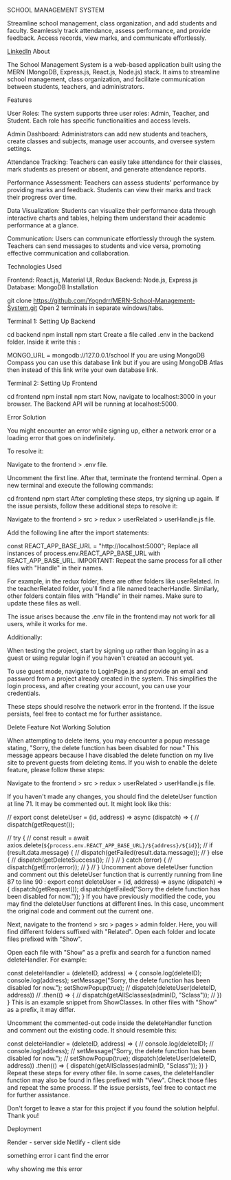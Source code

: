 SCHOOL MANAGEMENT SYSTEM

Streamline school management, class organization, and add students and faculty.
Seamlessly track attendance, assess performance, and provide feedback.
Access records, view marks, and communicate effortlessly.


[LinkedIn](https://www.linkedin.com/in/Saykot-biswas-shawon)
About

The School Management System is a web-based application built using the MERN (MongoDB, Express.js, React.js, Node.js) stack. It aims to streamline school management, class organization, and facilitate communication between students, teachers, and administrators.

Features

User Roles: The system supports three user roles: Admin, Teacher, and Student. Each role has specific functionalities and access levels.

Admin Dashboard: Administrators can add new students and teachers, create classes and subjects, manage user accounts, and oversee system settings.

Attendance Tracking: Teachers can easily take attendance for their classes, mark students as present or absent, and generate attendance reports.

Performance Assessment: Teachers can assess students' performance by providing marks and feedback. Students can view their marks and track their progress over time.

Data Visualization: Students can visualize their performance data through interactive charts and tables, helping them understand their academic performance at a glance.

Communication: Users can communicate effortlessly through the system. Teachers can send messages to students and vice versa, promoting effective communication and collaboration.

Technologies Used

Frontend: React.js, Material UI, Redux
Backend: Node.js, Express.js
Database: MongoDB
Installation

git clone https://github.com/Yogndrr/MERN-School-Management-System.git
Open 2 terminals in separate windows/tabs.

Terminal 1: Setting Up Backend

cd backend
npm install
npm start
Create a file called .env in the backend folder. Inside it write this :

MONGO_URL = mongodb://127.0.0.1/school
If you are using MongoDB Compass you can use this database link but if you are using MongoDB Atlas then instead of this link write your own database link.

Terminal 2: Setting Up Frontend

cd frontend
npm install
npm start
Now, navigate to localhost:3000 in your browser. The Backend API will be running at localhost:5000.

Error Solution

You might encounter an error while signing up, either a network error or a loading error that goes on indefinitely.

To resolve it:

Navigate to the frontend > .env file.

Uncomment the first line. After that, terminate the frontend terminal. Open a new terminal and execute the following commands:

cd frontend
npm start
After completing these steps, try signing up again. If the issue persists, follow these additional steps to resolve it:

Navigate to the frontend > src > redux > userRelated > userHandle.js file.

Add the following line after the import statements:

const REACT_APP_BASE_URL = "http://localhost:5000";
Replace all instances of process.env.REACT_APP_BASE_URL with REACT_APP_BASE_URL.
IMPORTANT: Repeat the same process for all other files with "Handle" in their names.

For example, in the redux folder, there are other folders like userRelated. In the teacherRelated folder, you'll find a file named teacherHandle. Similarly, other folders contain files with "Handle" in their names. Make sure to update these files as well.

The issue arises because the .env file in the frontend may not work for all users, while it works for me.

Additionally:

When testing the project, start by signing up rather than logging in as a guest or using regular login if you haven't created an account yet.

To use guest mode, navigate to LoginPage.js and provide an email and password from a project already created in the system. This simplifies the login process, and after creating your account, you can use your credentials.

These steps should resolve the network error in the frontend. If the issue persists, feel free to contact me for further assistance.

Delete Feature Not Working Solution

When attempting to delete items, you may encounter a popup message stating, "Sorry, the delete function has been disabled for now." This message appears because I have disabled the delete function on my live site to prevent guests from deleting items. If you wish to enable the delete feature, please follow these steps:

Navigate to the frontend > src > redux > userRelated > userHandle.js file.

If you haven't made any changes, you should find the deleteUser function at line 71. It may be commented out. It might look like this:

// export const deleteUser = (id, address) => async (dispatch) => {
//     dispatch(getRequest());

//     try {
//         const result = await axios.delete(`${process.env.REACT_APP_BASE_URL}/${address}/${id}`);
//         if (result.data.message) {
//             dispatch(getFailed(result.data.message));
//         } else {
//             dispatch(getDeleteSuccess());
//         }
//     } catch (error) {
//         dispatch(getError(error));
//     }
// }
Uncomment above deleteUser function and comment out this deleteUser function that is currently running from line 87 to line 90 :
export const deleteUser = (id, address) => async (dispatch) => {
    dispatch(getRequest());
    dispatch(getFailed("Sorry the delete function has been disabled for now."));
}
If you have previously modified the code, you may find the deleteUser functions at different lines. In this case, uncomment the original code and comment out the current one.

Next, navigate to the frontend > src > pages > admin folder. Here, you will find different folders suffixed with "Related". Open each folder and locate files prefixed with "Show".

Open each file with "Show" as a prefix and search for a function named deleteHandler. For example:

const deleteHandler = (deleteID, address) => {
  console.log(deleteID);
  console.log(address);
  setMessage("Sorry, the delete function has been disabled for now.");
  setShowPopup(true);
  // dispatch(deleteUser(deleteID, address))
  //   .then(() => {
  //     dispatch(getAllSclasses(adminID, "Sclass"));
  //   })
}
This is an example snippet from ShowClasses. In other files with "Show" as a prefix, it may differ.

Uncomment the commented-out code inside the deleteHandler function and comment out the existing code. It should resemble this:

const deleteHandler = (deleteID, address) => {
  // console.log(deleteID);
  // console.log(address);
  // setMessage("Sorry, the delete function has been disabled for now.");
  // setShowPopup(true);
  dispatch(deleteUser(deleteID, address))
    .then(() => {
      dispatch(getAllSclasses(adminID, "Sclass"));
    })
}
Repeat these steps for every other file. In some cases, the deleteHandler function may also be found in files prefixed with "View". Check those files and repeat the same process.
If the issue persists, feel free to contact me for further assistance.

Don't forget to leave a star for this project if you found the solution helpful. Thank you!

Deployment

Render - server side
Netlify - client side


something error
i cant find the error

why showing me this error